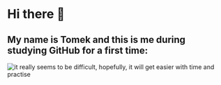 # Hi there 👋
## My name is Tomek and this is me during studying GitHub for a first time:

![it really seems to be difficult, hopefully, it will get easier with time and practise](https://miro.medium.com/v2/0*ZjYSm_q36J4KChdn)




<!--
**tomaszporebski/tomaszporebski** is a ✨ _special_ ✨ repository because its `README.md` (this file) appears on your GitHub profile.

Here are some ideas to get you started:

- 🔭 I’m currently working on ...
- 🌱 I’m currently learning ...
- 👯 I’m looking to collaborate on ...
- 🤔 I’m looking for help with ...
- 💬 Ask me about ...
- 📫 How to reach me: ...
- 😄 Pronouns: ...
- ⚡ Fun fact: ...
-->
